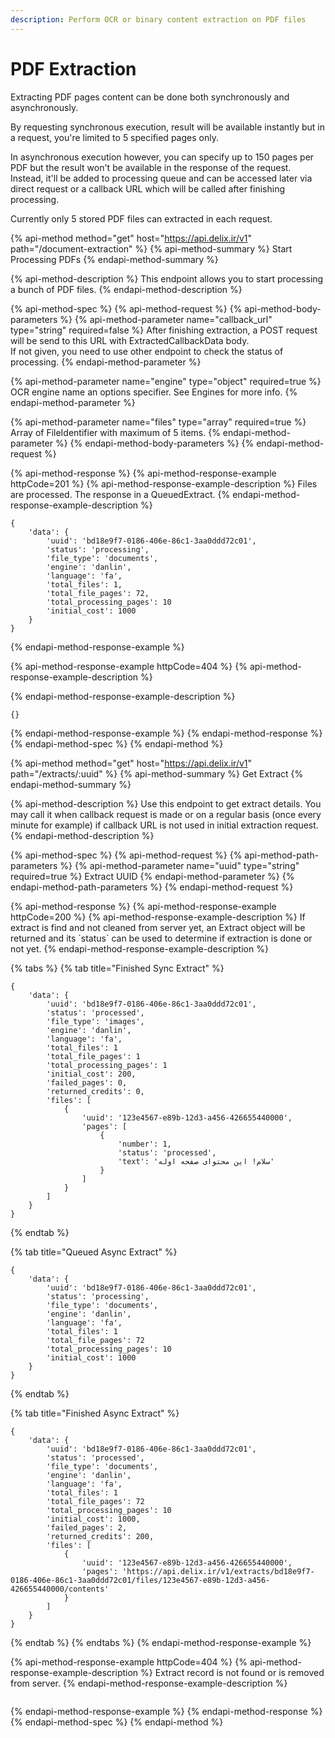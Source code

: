```yaml
---
description: Perform OCR or binary content extraction on PDF files
---
```


# PDF Extraction

Extracting PDF pages content can be done both synchronously and asynchronously.

By requesting synchronous execution, result will be available instantly but in a request, you're limited to 5 specified pages only.

In asynchronous execution however, you can specify up to 150 pages per PDF but the result won't be available in the response of the request. Instead, it'll be added to processing queue and can be accessed later via direct request or a callback URL which will be called after finishing processing.

Currently only 5 stored PDF files can extracted in each request.

{% api-method method="get" host="https://api.delix.ir/v1" path="/document-extraction" %}
{% api-method-summary %}
Start Processing PDFs
{% endapi-method-summary %}

{% api-method-description %}
This endpoint allows you to start processing a bunch of PDF files.
{% endapi-method-description %}

{% api-method-spec %}
{% api-method-request %}
{% api-method-body-parameters %}
{% api-method-parameter name="callback\_url" type="string" required=false %}
After finishing extraction, a POST request will be send to this URL with ExtractedCallbackData body.  
If not given, you need to use other endpoint to check the status of processing.
{% endapi-method-parameter %}

{% api-method-parameter name="engine" type="object" required=true %}
OCR engine name an options specifier. See Engines for more info.
{% endapi-method-parameter %}

{% api-method-parameter name="files" type="array" required=true %}
Array of FileIdentifier with maximum of 5 items.
{% endapi-method-parameter %}
{% endapi-method-body-parameters %}
{% endapi-method-request %}

{% api-method-response %}
{% api-method-response-example httpCode=201 %}
{% api-method-response-example-description %}
Files are processed. The response in a QueuedExtract.
{% endapi-method-response-example-description %}

```
{
    'data': {
        'uuid': 'bd18e9f7-0186-406e-86c1-3aa0ddd72c01',
        'status': 'processing',
        'file_type': 'documents',
        'engine': 'danlin',
        'language': 'fa',
        'total_files': 1,
        'total_file_pages': 72,
        'total_processing_pages': 10
        'initial_cost': 1000
    }
}
```
{% endapi-method-response-example %}

{% api-method-response-example httpCode=404 %}
{% api-method-response-example-description %}

{% endapi-method-response-example-description %}

```
{}
```
{% endapi-method-response-example %}
{% endapi-method-response %}
{% endapi-method-spec %}
{% endapi-method %}

{% api-method method="get" host="https://api.delix.ir/v1" path="/extracts/:uuid" %}
{% api-method-summary %}
Get Extract
{% endapi-method-summary %}

{% api-method-description %}
Use this endpoint to get extract details. You may call it when callback request is made or on a regular basis \(once every minute for example\) if callback URL is not used in initial extraction request.
{% endapi-method-description %}

{% api-method-spec %}
{% api-method-request %}
{% api-method-path-parameters %}
{% api-method-parameter name="uuid" type="string" required=true %}
Extract UUID
{% endapi-method-parameter %}
{% endapi-method-path-parameters %}
{% endapi-method-request %}

{% api-method-response %}
{% api-method-response-example httpCode=200 %}
{% api-method-response-example-description %}
If extract is find and not cleaned from server yet, an Extract object will be returned and its \`status\` can be used to determine if extraction is done or not yet.
{% endapi-method-response-example-description %}

{% tabs %}
{% tab title="Finished Sync Extract" %}
```
{
    'data': {
        'uuid': 'bd18e9f7-0186-406e-86c1-3aa0ddd72c01',
        'status': 'processed',
        'file_type': 'images',
        'engine': 'danlin',
        'language': 'fa',
        'total_files': 1
        'total_file_pages': 1
        'total_processing_pages': 1
        'initial_cost': 200,
        'failed_pages': 0,
        'returned_credits': 0,
        'files': [
            {
                'uuid': '123e4567-e89b-12d3-a456-426655440000',
                'pages': [
                    {
                        'number': 1,
                        'status': 'processed',
                        'text': 'سلام! این محتوای صفحه اوله'
                    }
                ]
            }
        ]
    }
}
```
{% endtab %}

{% tab title="Queued Async Extract" %}
```
{
    'data': {
        'uuid': 'bd18e9f7-0186-406e-86c1-3aa0ddd72c01',
        'status': 'processing',
        'file_type': 'documents',
        'engine': 'danlin',
        'language': 'fa',
        'total_files': 1
        'total_file_pages': 72
        'total_processing_pages': 10
        'initial_cost': 1000
    }
}
```
{% endtab %}

{% tab title="Finished Async Extract" %}
```
{
    'data': {
        'uuid': 'bd18e9f7-0186-406e-86c1-3aa0ddd72c01',
        'status': 'processed',
        'file_type': 'documents',
        'engine': 'danlin',
        'language': 'fa',
        'total_files': 1
        'total_file_pages': 72
        'total_processing_pages': 10
        'initial_cost': 1000,
        'failed_pages': 2,
        'returned_credits': 200,
        'files': [
            {
                'uuid': '123e4567-e89b-12d3-a456-426655440000',
                'pages': 'https://api.delix.ir/v1/extracts/bd18e9f7-0186-406e-86c1-3aa0ddd72c01/files/123e4567-e89b-12d3-a456-426655440000/contents'
            }
        ]
    }
}
```
{% endtab %}
{% endtabs %}
{% endapi-method-response-example %}

{% api-method-response-example httpCode=404 %}
{% api-method-response-example-description %}
Extract record is not found or is removed from server.
{% endapi-method-response-example-description %}

```

```
{% endapi-method-response-example %}
{% endapi-method-response %}
{% endapi-method-spec %}
{% endapi-method %}

